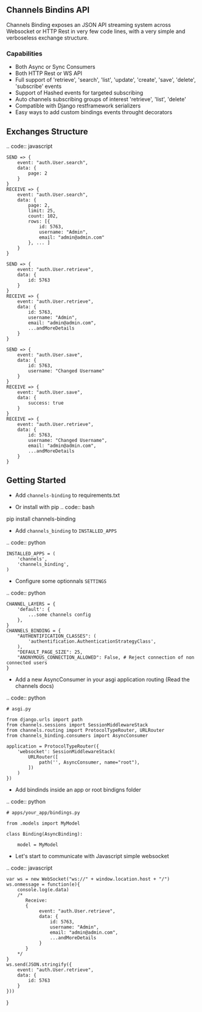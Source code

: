Channels Bindins API
------------

Channels Binding exposes an JSON API streaming system across Websocket or HTTP Rest in very few code lines, with a very simple and verboseless exchange structure.

### Capabilities
- Both Async or Sync Consumers
- Both HTTP Rest or WS API
- Full support of 'retrieve', 'search', 'list', 'update', 'create', 'save', 'delete', 'subscribe' events
- Support of Hashed events for targeted subscribing
- Auto channels subscribing groups of interest 'retrieve', 'list', 'delete'
- Compatible with Django restframework serializers
- Easy ways to add custom bindings events throught decorators

Exchanges Structure
------------

.. code:: javascript

    SEND => {
        event: "auth.User.search",
        data: {
            page: 2
        }
    }
    RECEIVE => {
        event: "auth.User.search",
        data: { 
            page: 2,
            limit: 25,
            count: 102,
            rows: [{                
                id: 5763,
                username: "Admin",
                email: "admin@admin.com"
            }, ... ]
        }
    }

    SEND => {
        event: "auth.User.retrieve",
        data: { 
            id: 5763 
        }
    }
    RECEIVE => {
        event: "auth.User.retrieve",
        data: { 
            id: 5763,
            username: "Admin",
            email: "admin@admin.com",
            ...andMoreDetails
        }
    }

    SEND => {
        event: "auth.User.save",
        data: { 
            id: 5763,
            username: "Changed Username"
        }
    }
    RECEIVE => {
        event: "auth.User.save",
        data: { 
            success: true
        }
    }
    RECEIVE => {
        event: "auth.User.retrieve",
        data: { 
            id: 5763,
            username: "Changed Username",
            email: "admin@admin.com",
            ...andMoreDetails
        }
    }

Getting Started
---------------

-  Add ``channels-binding`` to requirements.txt

-  Or install with pip 
.. code:: bash

  pip install channels-binding

-  Add ``channels_binding`` to ``INSTALLED_APPS``

.. code:: python


    INSTALLED_APPS = (
        'channels',
        'channels_binding',
    )

-  Configure some optionnals ``SETTINGS``

.. code:: python

    CHANNEL_LAYERS = {
        'default': {
            ...some channels config
        },
    }
    CHANNELS_BINDING = {
        "AUTHENTIFICATION_CLASSES": (
            'authentification.AuthenticationStrategyClass', 
        ),
        "DEFAULT_PAGE_SIZE": 25,
        "ANONYMOUS_CONNECTION_ALLOWED": False, # Reject connection of non connected users
    }

-  Add a new AsyncConsumer in your asgi application routing (Read the channels docs)

.. code:: python

    # asgi.py

    from django.urls import path
    from channels.sessions import SessionMiddlewareStack
    from channels.routing import ProtocolTypeRouter, URLRouter
    from channels_binding.consumers import AsyncConsumer

    application = ProtocolTypeRouter({
        'websocket': SessionMiddlewareStack(
            URLRouter([
                path('', AsyncConsumer, name="root"),
            ])
        )
    })

-  Add bindinds inside an app or root bindigns folder

.. code:: python

    # apps/your_app/bindings.py

    from .models import MyModel

    class Binding(AsyncBinding):

        model = MyModel


-  Let's start to communicate with Javascript simple websocket

.. code:: javascript

    var ws = new WebSocket("ws://" + window.location.host + "/")
    ws.onmessage = function(e){
        console.log(e.data)
        /*
           Receive: 
           {  
                event: "auth.User.retrieve",
                data: { 
                    id: 5763,
                    username: "Admin",
                    email: "admin@admin.com",
                    ...andMoreDetails
                }
           }     
        */
    }
    ws.send(JSON.stringify({
        event: "auth.User.retrieve",
        data: { 
            id: 5763 
        }
    }))
}
